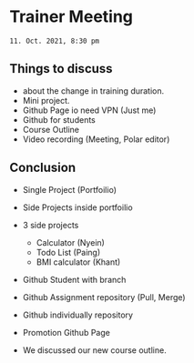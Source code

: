 # Trainer Meeting
`11. Oct. 2021, 8:30 pm`

## Things to discuss
- about the change in training duration.
- Mini project.
- Github Page io need VPN (Just me)
- Github for students
- Course Outline
- Video recording (Meeting, Polar editor)

## Conclusion
- Single Project (Portfoilio)
- Side Projects inside portfoilio
- 3 side projects
    - Calculator (Nyein)
    - Todo List (Paing)
    - BMI calculator (Khant)


- Github Student with branch
- Github Assignment repository (Pull, Merge)
- Github individually repository
- Promotion Github Page

- We discussed our new course outline.